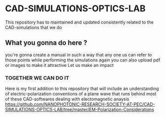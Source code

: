 # CAD-SIMULATIONS-OPTICS-LAB
This repository has to maintained and updated consistently related to the CAD-simulations that we do

## What you gonna do here ?
you're gonna create a manual in such a way that any one us can refer to those points while performing the simulations again
you can also upload pdf or images to make it attractive
Let us make an impact

### TOGETHER WE CAN DO IT

Here is my first addition to this repository that will include an understanding of electric-polarization conventions of a plane wave that runs behind most of these CAD-softwares dealing with electomagnetic anaysis 
https://github.com/NANOPHOTONIC-RESEARCH-SOCIETY-AT-PEC/CAD-SIMULATIONS-OPTICS-LAB/tree/master/EM-Polarization-Considerations
